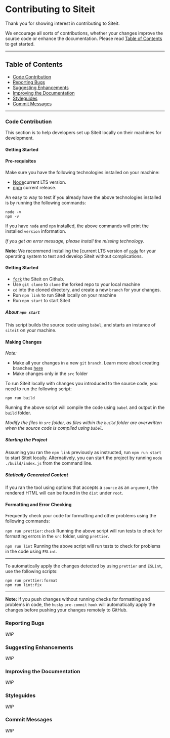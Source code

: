 # Contributing to Siteit

Thank you for showing interest in contributing to Siteit.

 We encourage all sorts of contributions, whether your changes improve the source code or enhance the documentation. Please read [Table of Contents](#table-of-contents) to get started.

 ---

## Table of Contents
- [Code Contribution](#code-contribution)
- [Reporting Bugs](#reporting-bugs)
- [Suggesting Enhancements](#suggesting-enhancements)
- [Improving the Documentation](#improving-the-documentation)
- [Styleguides](#styleguides)
- [Commit Messages](#commit-messages)

---

### Code Contribution
This section is to help developers set up Siteit locally on their machines for development.

#### Getting Started

#### Pre-requisites

Make sure you have the following technologies installed on your machine:
- [Node](https://nodejs.org/en/download/)current LTS version.
- [npm](https://docs.npmjs.com/about-npm#use-npm-to---) current release.

An easy to way to test if you already have the above technologies installed is by running the following commands:
```node
node -v
npm -v
```
If you have `node` and `npm` installed, the above commands will print the installed `version` information.

_If you get an error message, please install the missing technology._

**Note**:
We recommend installing the [current LTS version of [`node`](https://nodejs.org/en/download/) for your operating system to test and develop Siteit without complications.

#### Getting Started
- [`fork`](https://docs.github.com/en/get-started/quickstart/fork-a-repo) the Siteit on Github.
- Use `git clone` to `clone` the forked repo to your local machine
- `cd` into the cloned directory, and create a new `branch` for your changes.
- Run `npm link` to run Siteit locally on your machine
- Run `npm start` to start Siteit

##### About `npm start`
This script builds the source code using `babel`, and starts an instance of `siteit` on your machine.

#### Making Changes
*Note:*
- Make all your changes in a new `git` `branch`. Learn more about creating branches [here](https://git-scm.com/book/en/v2/Git-Branching-Basic-Branching-and-Merging)
- Make changes only in the `src` folder

To run Siteit locally with changes you introduced to the source code, you need to run the following script:
```node
npm run build
```
Running the above script will compile the code using `babel` and output in the `build` folder.

_Modify the files in `src` folder, as files within the `build` folder are overwritten when the source code is compiled using `babel`._

##### Starting the Project
 Assuming you ran the `npm link` previously as instructed, run `npm run start` to start Siteit locally. Alternatively, you can start the project by running `node ./build/index.js` from the command line.

##### Statically Generated Content
If you ran the tool using options that accepts a `source` as an `argument`, the rendered HTML will can be found in the `dist` under `root`.

#### Formatting and Error Checking
Frequently check your code for formatting and other problems using the following commands:

`npm run prettier:check`
Running the above script will run tests to check for formatting errors in the `src` folder, using `prettier`.

`npm run lint`
Running the above script will run tests to check for problems in the code using `ESLint`.

---

To automatically apply the changes detected by using `prettier` and `ESLint`, use the following scripts:

```node
npm run prettier:format
npm run lint:fix
```

---

**Note:**
If you push changes without running checks for formatting and problems in code, the `husky` `pre-commit` `hook` will automatically apply the changes before pushing your changes remotely to GitHub.


### Reporting Bugs
_WIP_
### Suggesting Enhancements
_WIP_
### Improving the Documentation
_WIP_
### Styleguides
_WIP_
### Commit Messages
_WIP_